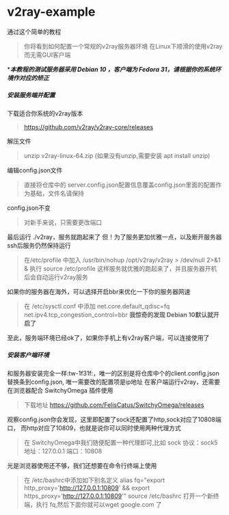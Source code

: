 # v2ray-example
通过这个简单的教程
>你将看到如何配置一个常规的v2ray服务器环境
>在Linux下顺滑的使用v2ray而无需GUI客户端

****本教程的测试服务器采用 Debian 10 ，客户端为 Fedora 31，请根据你的系统环境作对应的矫正***

##### 安装服务端并配置
下载适合你系统的v2ray版本
> https://github.com/v2ray/v2ray-core/releases

解压文件 
> unzip v2ray-linux-64.zip (如果没有unzip,需要安装 apt install unzip)

编辑config.json文件
> 直接将仓库中的 server.config.json配置信息覆盖config.json里面的配置作为基础，文件名请保持

config.json不变
> 对新手来说，只需要更改端口

最后运行 ./v2ray，服务就跑起来了
但！为了服务更加优雅一点，以及断开服务器ssh后服务仍然保持运行
> 在/etc/profile 中加入 /usr/bin/nohup /opt/v2ray/v2ray > /dev/null 2>&1 &
> 执行 source /etc/profile
> 这样服务就优雅的跑起来了，并且服务器开机后会自动运行v2ray服务

如果你的服务器在海外，可以选择开启bbr来优化一下你的服务器网速
> 在 /etc/sysctl.conf 中添加
net.core.default_qdisc=fq
net.ipv4.tcp_congestion_control=bbr
>**我惊奇的发现 Debian 10默认就开启了**

至此，服务端环境已经ok了，如果你手机上有v2ray客户端，可以连接使用了

##### 安装客户端环境
和服务器安装完全一样:tw-1f31f:，唯一的区别是将仓库中个的client.config.json替换条到config.json, 唯一需要改的配置项是ip地址
在客户端运行v2ray，还需要在浏览器配合 SwitchyOmega 插件使用
> 下载地址 https://github.com/FelisCatus/SwitchyOmega/releases

观察config.json你会发现，这里即配置了sock还配置了http,sock对应了10808端口，
而http对应了10809，也就是说你可以同时使用两种代理方式
> 在 SwitchyOmega中我们随便配置一种代理即可,比如 sock
> 协议：sock5 地址：127.0.0.1 端口：10808

光是浏览器使用还不够，我们还想要在命令行终端上使用
> 在 /etc/bashrc中添加如下别名定义
> alias fq="export http_proxy='http://127.0.0.1:10809' && export https_proxy='http://127.0.0.1:10809'"
> source /etc/bashrc
> 打开一个新终端，执行 fq,然后下面你就可以wget google.com 了



